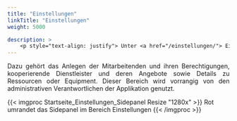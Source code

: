 ```yaml
---
title: "Einstellungen"
linkTitle: "Einstellungen"
weight: 5000

description: >
    <p style="text-align: justify"> Unter <a href="/einstellungen/"> Einstellungen </a> können Sie ROOMS individuell und firmenspezifisch konfigurieren. </p>
---
```

<p style="text-align: justify">  Dazu gehört das Anlegen der Mitarbeitenden und ihren Berechtigungen, kooperierende Dienstleister und deren Angebote sowie Details zu Ressourcen oder Equipment.
Dieser Bereich wird vorrangig von den administrativen Verantwortlichen der Applikation genutzt. </p>

{{< imgproc Startseite_Einstellungen_Sidepanel Resize "1280x" >}}
Rot umrandet das Sidepanel im Bereich Einstellungen 
{{< /imgproc >}}